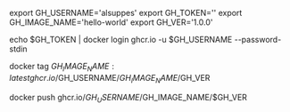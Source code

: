 export GH_USERNAME='alsuppes'
export GH_TOKEN=''
export GH_IMAGE_NAME='hello-world'
export GH_VER='1.0.0'

echo $GH_TOKEN | docker login ghcr.io -u $GH_USERNAME --password-stdin

docker tag $GH_IMAGE_NAME:latest ghcr.io/$GH_USERNAME/$GH_IMAGE_NAME/$GH_VER

docker push ghcr.io/$GH_USERNAME/$GH_IMAGE_NAME/$GH_VER